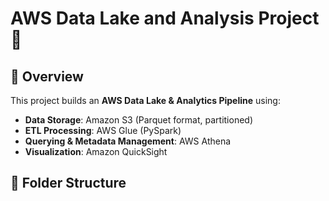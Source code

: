 # AWS Data Lake and Analysis Project 🚀

## 📌 Overview
This project builds an **AWS Data Lake & Analytics Pipeline** using:
- **Data Storage**: Amazon S3 (Parquet format, partitioned)
- **ETL Processing**: AWS Glue (PySpark)
- **Querying & Metadata Management**: AWS Athena
- **Visualization**: Amazon QuickSight

## 📂 Folder Structure
